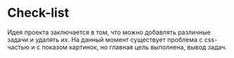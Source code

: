 # Check-list
 Идея проекта заключается в том, что можно добавлять различные задачи и удалять их. На данный момент существует проблема с css-частью и с показом картинок, но главная цель выполнена, вывод задач.
